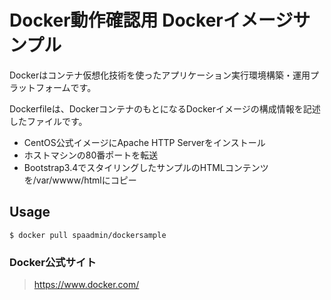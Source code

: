 Docker動作確認用
Dockerイメージサンプル
======================
Dockerはコンテナ仮想化技術を使ったアプリケーション実行環境構築・運用プラットフォームです。  　　

Dockerfileは、DockerコンテナのもとになるDockerイメージの構成情報を記述したファイルです。   　　
* CentOS公式イメージにApache HTTP Serverをインストール
* ホストマシンの80番ポートを転送
* Bootstrap3.4でスタイリングしたサンプルのHTMLコンテンツを/var/wwww/htmlにコピー
 
Usage
------
    $ docker pull spaadmin/dockersample


### Docker公式サイト
> https://www.docker.com/
>
